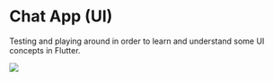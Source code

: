 # Chat App (UI)

Testing and playing around in order to learn and understand some UI concepts in Flutter.

![](chat.gif)


